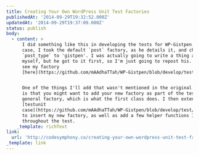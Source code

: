 ```yaml
---
title: Creating Your Own WordPress Unit Test Factories
publishedAt: '2014-09-29T19:32:52.000Z'
updatedAt: '2014-09-29T19:37:09.000Z'
status: publish
body:
  - content: >
      I did something like this in developing the tests for WP-Gistpen. In my
      case, I took the default `post` factory, as he details it, and changed the
      `post_type` to 'gistpen'. I was actually going to write a thing about it
      myself, but he got to it first, so I'm just going to repost his. You can
      see my factory
      [here](https://github.com/mAAdhaTTah/WP-Gistpen/blob/develop/test/includes/factory.php).


      One of the things I'll add that wasn't mentioned in the original article
      is that you might want to add your new factory as part of the test unit's
      general factory, which is what the first class does. I then extend the
      [testunit
      case](https://github.com/mAAdhaTTah/WP-Gistpen/blob/develop/test/includes/testcase.php)
      to insert my new factory, as well as add a few helper functions I used
      throughout the test.
    _template: richText
link:
  url: 'http://codesymphony.co/creating-your-own-wordpress-unit-test-factories/'
_template: link
---
```


